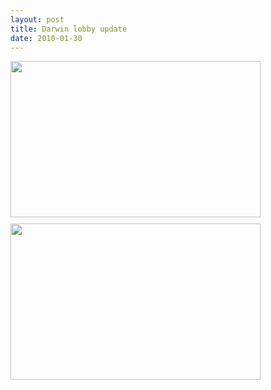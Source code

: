 ```yaml
---
layout: post
title: Darwin lobby update
date: 2010-01-30
---
```

<a onblur="try {parent.deselectBloggerImageGracefully();} catch(e) {}" href="http://4.bp.blogspot.com/_zdYMSK7YuAA/S2SQ-wE-XHI/AAAAAAAAFTw/dex6ZxN7DE4/s1600-h/helpdesk640000.jpg"><img id="BLOGGER_PHOTO_ID_5432626458247715954" style="float: left; margin: 0 10px 10px 0; cursor: hand; width: 400px; height: 250px;" src="http://4.bp.blogspot.com/_zdYMSK7YuAA/S2SQ-wE-XHI/AAAAAAAAFTw/dex6ZxN7DE4/s400/helpdesk640000.jpg" alt="" border="0" /></a>
<a onblur="try {parent.deselectBloggerImageGracefully();} catch(e) {}" href="http://3.bp.blogspot.com/_zdYMSK7YuAA/S2SQ5tn-SII/AAAAAAAAFTo/c-b-LrKoCkI/s1600-h/helpdesk640001.jpg"><img id="BLOGGER_PHOTO_ID_5432626371689859202" style="float: left; margin: 0 10px 10px 0; cursor: hand; width: 400px; height: 250px;" src="http://3.bp.blogspot.com/_zdYMSK7YuAA/S2SQ5tn-SII/AAAAAAAAFTo/c-b-LrKoCkI/s400/helpdesk640001.jpg" alt="" border="0" /></a>
